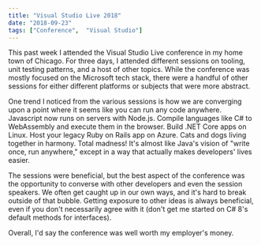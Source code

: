```yaml
---
title: "Visual Studio Live 2018"
date: "2018-09-23"
tags: ["Conference",  "Visual Studio"]
---
```

This past week I attended the Visual Studio Live conference in my home town of Chicago.  For three days, I attended different sessions on tooling, unit testing patterns, and a host of other topics.  While the conference was mostly focused on the Microsoft tech stack, there were a handful of other sessions for either different platforms or subjects that were more abstract.  

One trend I noticed from the various sessions is how we are converging upon a point where it seems like you can run any code anywhere.  Javascript now runs on servers with Node.js.  Compile languages like C# to WebAssembly and execute them in the browser.  Build .NET Core apps on Linux.  Host your legacy Ruby on Rails app on Azure.  Cats and dogs living together in harmony.  Total madness!  It's almost like Java's vision of "write once, run anywhere," except in a way that actually makes developers' lives easier.

The sessions were beneficial, but the best aspect of the conference was the opportunity to converse with other developers and even the session speakers.  We often get caught up in our own ways, and it's hard to break outside of that bubble.  Getting exposure to other ideas is always beneficial, even if you don't necessarily agree with it (don't get me started on C# 8's default methods for interfaces).

Overall, I'd say the conference was well worth my employer's money.